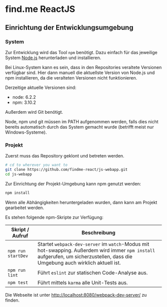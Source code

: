 # find.me ReactJS

## Einrichtung der Entwicklungsumgebung

### System

Zur Entwicklung wird das Tool `npm` benötigt.
Dazu einfach für das jeweilige System [Node.js](https://nodejs.org)
herunterladen und installieren.

Bei Linux-System kann es sein,
dass in den Repositories veraltete Versionen verfügbar sind.
Hier dann manuell die aktuellste Version von Node.js und npm installieren,
da die veralteten Versionen nicht funktionieren.

Derzeitige aktuelle Versionen sind:

* node: 6.2.2
* npm: 3.10.2

Außerdem wird Git benötigt.

Node, npm und git müssen im PATH aufgenommen werden,
falls dies nicht bereits automatisch durch das System gemacht wurde
(betrifft meist nur Windows-Systeme).

### Projekt

Zuerst muss das Repository geklont und betreten werden.

```bash
# cd to wherever you want to
git clone https://github.com/findme-react/js-webapp.git
cd js-webapp
```

Zur Einrichtung der Projekt-Umgebung kann npm genutzt werden:

```bash
npm install
```

Wenn alle Abhängigkeiten heruntergeladen wurden,
dann kann am Projekt gearbeitet werden.

Es stehen folgende npm-Skripte zur Verfügung:

| Skript / Aufruf | Beschreibung |
|---|---|
| `npm run startDev` | Startet `webpack-dev-server` im `watch`-Modus mit hot-swapping. Außerdem wird immer `npm install` aufgerufen, um sicherzustellen, dass die Umgebung auch wirklich aktuell ist. |
| `npm run lint` | Führt `eslint` zur statischen Code-Analyse aus. |
| `npm test` | Führt mittels `karma` alle Unit-Tests aus. |

Die Webseite ist unter
[http://localhost:8080/webpack-dev-server/](http://localhost:8080/webpack-dev-server/)
zu finden.
